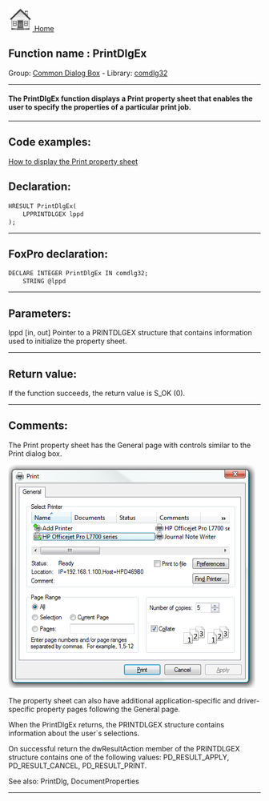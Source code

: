 [<img src="../../images/home.png"> Home ](https://github.com/VFPX/Win32API)  

## Function name : PrintDlgEx
Group: [Common Dialog Box](../../functions_group.md#Common_Dialog_Box)  -  Library: [comdlg32](../../Libraries.md#comdlg32)  
***  


#### The PrintDlgEx function displays a Print property sheet that enables the user to specify the properties of a particular print job.
***  


## Code examples:
[How to display the Print property sheet](../../samples/sample_531.md)  

## Declaration:
```foxpro  
HRESULT PrintDlgEx(
	LPPRINTDLGEX lppd
);  
```  
***  


## FoxPro declaration:
```foxpro  
DECLARE INTEGER PrintDlgEx IN comdlg32;
	STRING @lppd  
```  
***  


## Parameters:
lppd
[in, out] Pointer to a PRINTDLGEX structure that contains information used to initialize the property sheet.   
***  


## Return value:
If the function succeeds, the return value is S_OK (0).  
***  


## Comments:
The Print property sheet has the General page with controls similar to the Print dialog box.   
  
<img src="images/print_property_sheet.png" width=493 height=446>  
  
The property sheet can also have additional application-specific and driver-specific property pages following the General page.  
  
When the PrintDlgEx returns, the PRINTDLGEX structure contains information about the user`s selections.   
  
On successful return the dwResultAction member of the PRINTDLGEX structure contains one of the following values: PD_RESULT_APPLY, PD_RESULT_CANCEL, PD_RESULT_PRINT.  
  
See also: PrintDlg, DocumentProperties   
  
***  

